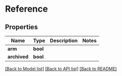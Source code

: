 # Reference

## Properties

Name | Type | Description | Notes
------------ | ------------- | ------------- | -------------
**arm** | **bool** |  | 
**archived** | **bool** |  | 

[[Back to Model list]](../README.md#documentation-for-models) [[Back to API list]](../README.md#documentation-for-api-endpoints) [[Back to README]](../README.md)


